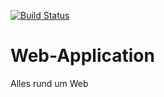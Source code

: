 [![Build Status](https://travis-ci.org/Allergeeks/Web-Application.svg?branch=master)](https://travis-ci.org/Allergeeks/Web-Application)

# Web-Application
Alles rund um Web